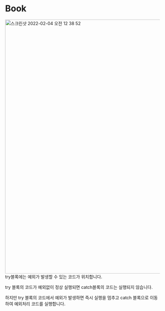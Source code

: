 # Book
<img width="827" alt="스크린샷 2022-02-04 오전 12 38 52" src="https://user-images.githubusercontent.com/86057607/152375508-53ef351c-c1f7-4b8e-9fe7-cf1d4896faf8.png">
try블록에는 예외가 발생할 수 있는 코드가 위치합니다.

try 블록의 코드가 예외없이 정상 실행되면 catch블록의 코드는 실행되지 않습니다.

하지만 try 블록의 코드에서 예외가 발생하면 즉시 실행을 멈추고 catch 블록으로 이동하여 예외처리 코드를 실행합니다.
